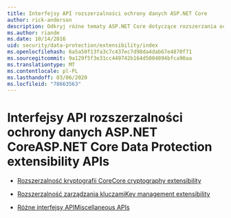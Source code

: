```yaml
---
title: Interfejsy API rozszerzalności ochrony danych ASP.NET Core
author: rick-anderson
description: Odkryj różne tematy ASP.NET Core dotyczące rozszerzania ochrony danych.
ms.author: riande
ms.date: 10/14/2016
uid: security/data-protection/extensibility/index
ms.openlocfilehash: 6a5a50f13fa3c7c437ec7d98da4dab67e4870f71
ms.sourcegitcommit: 9a129f5f3e31cc449742b164d5004894bfca90aa
ms.translationtype: MT
ms.contentlocale: pl-PL
ms.lasthandoff: 03/06/2020
ms.locfileid: "78663563"
---
```

# <a name="aspnet-core-data-protection-extensibility-apis"></a><span data-ttu-id="61878-103">Interfejsy API rozszerzalności ochrony danych ASP.NET Core</span><span class="sxs-lookup"><span data-stu-id="61878-103">ASP.NET Core Data Protection extensibility APIs</span></span>

* [<span data-ttu-id="61878-104">Rozszerzalność kryptografii Core</span><span class="sxs-lookup"><span data-stu-id="61878-104">Core cryptography extensibility</span></span>](xref:security/data-protection/extensibility/core-crypto)

* [<span data-ttu-id="61878-105">Rozszerzalność zarządzania kluczami</span><span class="sxs-lookup"><span data-stu-id="61878-105">Key management extensibility</span></span>](xref:security/data-protection/extensibility/key-management)

* [<span data-ttu-id="61878-106">Różne interfejsy API</span><span class="sxs-lookup"><span data-stu-id="61878-106">Miscellaneous APIs</span></span>](xref:security/data-protection/extensibility/misc-apis)
